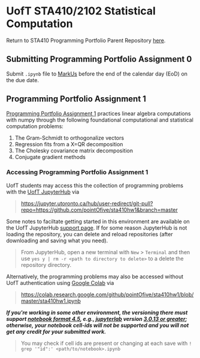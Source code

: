 # UofT STA410/2102 Statistical Computation

Return to STA410 Programming Portfolio Parent Repository [here](https://github.com/pointOfive/STA410_HW/blob/master/README.md#uoft-sta4102102-statistical-computation).

## Submitting Programming Portfolio Assignment 0
Submit `.ipynb` file to [MarkUs](https://markus-ds.teach.cs.toronto.edu/) before the end of the calendar day (EoD) on the due date.

## Programming Portfolio Assignment 1

[Programming Portfolio Assignment 1](sta410hw1.ipynb) practices linear algebra computations with numpy
through the following foundational computational and statistical computation problems:

1. The Gram-Schmidt to orthogonalize vectors
2. Regression fits from a X=QR decomposition
3. The Cholesky covariance matrix decomposition
4. Conjugate gradient methods

### Accessing Programming Portfolio Assignment 1
UofT students may access this the collection of programming problems with the [UofT JupyterHub](https://jupyter.utoronto.ca) via

> https://jupyter.utoronto.ca/hub/user-redirect/git-pull?repo=https://github.com/pointOfive/sta410hw1&branch=master

Some notes to faciltate getting started in this environment are available on the UofT JupyterHub [support page](https://act.utoronto.ca/jupyterhub-support/).
If for some reason JupyterHub is not loading the repository, you can delete and reload repositories (after downloading and saving what you need).  

> From JupyterHub, open a new terminal with `New` > `Terminal` and then use `yes y | rm -r <path to directory to delete>` to a delete the repository directory.

Alternatively, the programming problems may also be accessed without UofT authentication using [Google Colab](https://colab.research.google.com) via

> https://colab.research.google.com/github/pointOfive/sta410hw1/blob/master/sta410hw1.ipynb

***If you're working in some other environment, 
the versioning there must support [notebook format 4.5](https://github.com/jupyterlab/jupyterlab/issues/9729), e.g., 
[jupyterlab](https://jupyter.org/install) version 
[3.0.13 or greater](https://github.com/jupyterlab/jupyterlab/releases/tag/v3.0.13); 
otherwise, your notebook cell-ids will not be supported and you will not get any credit for your submitted work.***

> You may check if cell ids are present or changing at each save with `! grep '"id":' <path/to/notebook>.ipynb`

